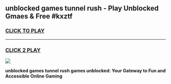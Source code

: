 
## unblocked games tunnel rush - Play Unblocked Gmaes & Free #kxztf
<h3>
<a href="https://premium.freeplayer.one?title=unblocked_games_tunnel_rush&ref=01M">CLICK TO PLAY</a></h3>
<hr>

<h3>
<a href="https://premium.freeplayer.one?title=unblocked_games_tunnel_rush&ref=01M">CLICK 2 PLAY</a>
  
</h3>

<a href="https://premium.freeplayer.one?title=unblocked_games_tunnel_rush&ref=01M"><img src="https://clearcache.store/games.png"></a>


**unblocked games tunnel rush games unblocked: Your Gateway to Fun and Accessible Online Gaming**

